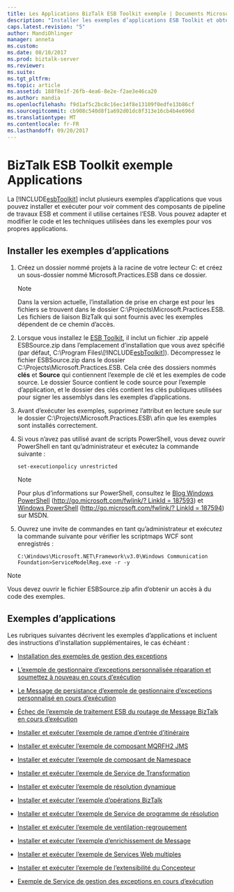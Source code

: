```yaml
---
title: Les Applications BizTalk ESB Toolkit exemple | Documents Microsoft
description: "Installer les exemples d’applications ESB Toolkit et obtenir des liens rapides sur la façon de les utiliser dans BizTalk Server"
caps.latest.revision: "5"
author: MandiOhlinger
manager: anneta
ms.custom: 
ms.date: 08/10/2017
ms.prod: biztalk-server
ms.reviewer: 
ms.suite: 
ms.tgt_pltfrm: 
ms.topic: article
ms.assetid: 188f8e1f-26fb-4ea6-8e2e-f2ae3e46ca20
ms.author: mandia
ms.openlocfilehash: f9d1af5c2bc8c16ec14f8e13109f0edfe13b86cf
ms.sourcegitcommit: cb908c540d8f1a692d01dc8f313e16cb4b4e696d
ms.translationtype: MT
ms.contentlocale: fr-FR
ms.lasthandoff: 09/20/2017
---
```

# <a name="biztalk-esb-toolkit-sample-applications"></a>BizTalk ESB Toolkit exemple Applications
La [!INCLUDE[esbToolkit](../includes/esbtoolkit-md.md)] inclut plusieurs exemples d’applications que vous pouvez installer et exécuter pour voir comment des composants de pipeline de travaux ESB et comment il utilise certaines l’ESB. Vous pouvez adapter et modifier le code et les techniques utilisées dans les exemples pour vos propres applications.  
  
## <a name="install-the-sample-applications"></a>Installer les exemples d’applications  
  
1.  Créez un dossier nommé projets à la racine de votre lecteur C: et créez un sous-dossier nommé Microsoft.Practices.ESB dans ce dossier.  
  
    > [!NOTE]
    >  Dans la version actuelle, l’installation de prise en charge est pour les fichiers se trouvent dans le dossier C:\Projects\Microsoft.Practices.ESB. Les fichiers de liaison BizTalk qui sont fournis avec les exemples dépendent de ce chemin d’accès.  
  
2.  Lorsque vous installez le [ESB Toolkit](install-and-configure-the-microsoft-biztalk-esb-toolkit.md), il inclut un fichier .zip appelé ESBSource.zip dans l’emplacement d’installation que vous avez spécifié (par défaut, C:\Program Files\\[!INCLUDE[esbToolkit](../includes/esbtoolkit-md.md)]). Décompressez le fichier ESBSource.zip dans le dossier C:\Projects\Microsoft.Practices.ESB. Cela crée des dossiers nommés **clés** et **Source** qui contiennent l’exemple de clé et les exemples de code source. Le dossier Source contient le code source pour l’exemple d’application, et le dossier des clés contient les clés publiques utilisées pour signer les assemblys dans les exemples d’applications.  
  
3.  Avant d’exécuter les exemples, supprimez l’attribut en lecture seule sur le dossier C:\Projects\Microsoft.Practices.ESB\ afin que les exemples sont installés correctement.  
  
4.  Si vous n’avez pas utilisé avant de scripts PowerShell, vous devez ouvrir PowerShell en tant qu’administrateur et exécutez la commande suivante :  
  
    ```  
    set-executionpolicy unrestricted  
    ```  
  
    > [!NOTE]
    >  Pour plus d’informations sur PowerShell, consultez le [Blog Windows PowerShell](http://go.microsoft.com/fwlink/?LinkId=187593) ([http://go.microsoft.com/fwlink/? LinkId = 187593](http://go.microsoft.com/fwlink/?LinkId=187593)) et [Windows PowerShell](http://go.microsoft.com/fwlink/?LinkId=187594) ([http://go.microsoft.com/fwlink/? LinkId = 187594](http://go.microsoft.com/fwlink/?LinkId=187594)) sur MSDN.  
  
5.  Ouvrez une invite de commandes en tant qu’administrateur et exécutez la commande suivante pour vérifier les scriptmaps WCF sont enregistrés :  
  
    ```  
    C:\Windows\Microsoft.NET\Framework\v3.0\Windows Communication Foundation>ServiceModelReg.exe -r -y  
    ```  
  
> [!NOTE]
>  Vous devez ouvrir le fichier ESBSource.zip afin d’obtenir un accès à du code des exemples.  

## <a name="sample-applications"></a>Exemples d’applications  
 Les rubriques suivantes décrivent les exemples d’applications et incluent des instructions d’installation supplémentaires, le cas échéant :  
  
-   [Installation des exemples de gestion des exceptions](../esb-toolkit/installing-the-exception-management-samples.md)  
  
-   [L’exemple de gestionnaire d’exceptions personnalisée réparation et soumettez à nouveau en cours d’exécution](../esb-toolkit/running-the-repair-and-resubmit-custom-exception-handler-sample.md)  
  
-   [Le Message de persistance d’exemple de gestionnaire d’exceptions personnalisé en cours d’exécution](../esb-toolkit/running-the-message-persisting-custom-exception-handler-sample.md)  
  
-   [Échec de l’exemple de traitement ESB du routage de Message BizTalk en cours d’exécution](../esb-toolkit/running-the-biztalk-failed-message-routing-esb-processing-sample.md)  
  
-   [Installer et exécuter l’exemple de rampe d’entrée d’itinéraire](../esb-toolkit/installing-and-running-the-itinerary-on-ramp-sample.md)  
  
-   [Installer et exécuter l’exemple de composant MQRFH2 JMS](../esb-toolkit/installing-and-running-the-jms-mqrfh2-component-sample.md)  
  
-   [Installer et exécuter l’exemple de composant de Namespace](../esb-toolkit/installing-and-running-the-namespace-component-sample.md)  
  
-   [Installer et exécuter l’exemple de Service de Transformation](../esb-toolkit/installing-and-running-the-transformation-service-sample.md)  
  
-   [Installer et exécuter l’exemple de résolution dynamique](../esb-toolkit/installing-and-running-the-dynamic-resolution-sample.md)  
  
-   [Installer et exécuter l’exemple d’opérations BizTalk](../esb-toolkit/installing-and-running-the-biztalk-operations-sample.md)  
  
-   [Installer et exécuter l’exemple de Service de programme de résolution](../esb-toolkit/installing-and-running-the-resolver-service-sample.md)  
  
-   [Installer et exécuter l’exemple de ventilation-regroupement](../esb-toolkit/installing-and-running-the-scatter-gather-sample.md)  
  
-   [Installer et exécuter l’exemple d’enrichissement de Message](../esb-toolkit/installing-and-running-the-message-enrichment-sample.md)  
  
-   [Installer et exécuter l’exemple de Services Web multiples](../esb-toolkit/installing-and-running-the-multiple-web-services-sample.md)  
  
-   [Installer et exécuter l’exemple de l’extensibilité du Concepteur](../esb-toolkit/installing-and-running-the-designer-extensibility-sample.md)  
  
-   [Exemple de Service de gestion des exceptions en cours d’exécution](../esb-toolkit/running-the-exception-handling-service-sample.md)